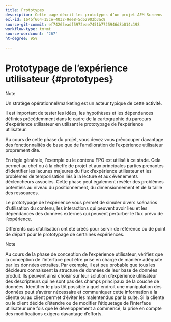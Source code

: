 ```yaml
---
title: Prototypes
description: Cette page décrit les prototypes d’un projet AEM Screens
exl-id: 164bf664-15ce-4032-9ee8-5d52903b3ac9
source-git-commit: ef74265eadf5972eae7451b7725946d8b014c198
workflow-type: tm+mt
source-wordcount: '267'
ht-degree: 95%

---
```


# Prototypage de l’expérience utilisateur {#prototypes}

>[!NOTE]
>
>Un stratège opérationnel/marketing est un acteur typique de cette activité.

Il est important de tester les idées, les hypothèses et les dépendances définies précédemment dans le cadre de la cartographie du parcours d’expérience utilisateur en utilisant le prototypage de l’expérience utilisateur.

Au cours de cette phase du projet, vous devez vous préoccuper davantage des fonctionnalités de base que de l’amélioration de l’expérience utilisateur proprement dite.

En règle générale, l’exemple ou le contenu FPO est utilisé à ce stade. Cela permet au chef ou à la cheffe de projet et aux principales parties prenantes d’identifier les lacunes majeures du flux d’expérience utilisateur et les problèmes de temporisation liés à la lecture et aux événements déclencheurs associés.
Cette phase peut également révéler des problèmes potentiels au niveau du positionnement, du dimensionnement et de la taille des ressources.

Le prototypage de l’expérience vous permet de simuler divers scénarios d’utilisation du contenu, les interactions qui peuvent avoir lieu et les dépendances des données externes qui peuvent perturber le flux prévu de l’expérience.

Différents cas d’utilisation ont été créés pour servir de référence ou de point de départ pour le prototypage de certaines expériences.


>[!NOTE]
> Au cours de la phase de conception de l’expérience utilisateur, vérifiez que la conception de l’interface peut être prise en charge de manière adéquate par les données extraites.
> Par exemple, il est peu probable que tous les décideurs connaissent la structure de données de leur base de données produit. Ils peuvent ainsi choisir sur leur solution d’expérience utilisateur des descripteurs qui ne sont pas des champs principaux de la couche de données. Identifier le plus tôt possible à quel endroit une manipulation des données peut s’avérer nécessaire et communiquer cette information à la cliente ou au client permet d’éviter les malentendus par la suite. Si la cliente ou le client décide d’étendre ou de modifier l’étiquetage de l’interface utilisateur une fois que le développement a commencé, la prise en compte des modifications exigera davantage d’efforts.
